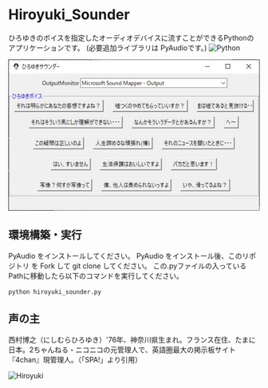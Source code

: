 # Hiroyuki_Sounder
ひろゆきのボイスを指定したオーディオデバイスに流すことができるPythonのアプリケーションです。
(必要追加ライブラリは PyAudioです。)
![Python](https://img.shields.io/badge/-Python-F9DC3E.svg?logo=Python&style=flat)

![Image 1](images/app_image.JPG)

## 環境構築・実行
PyAudio をインストールしてください。 PyAudio をインストール後、このリポジトリ を Fork して git clone してください。
この.pyファイルの入っているPathに移動したら以下のコマンドを実行してください。

```bash
python hiroyuki_sounder.py
```

## 声の主
西村博之（にしむらひろゆき）'76年、神奈川県生まれ。フランス在住、たまに日本。2ちゃんねる・ニコニコの元管理人で、英語圏最大の掲示板サイト『4chan』現管理人。（「SPA!」より引用）

![Hiroyuki](http://hirox246.html.xdomain.jp/images/Hiroyuki_Nishimura's_dinner_20110506.jpg)

